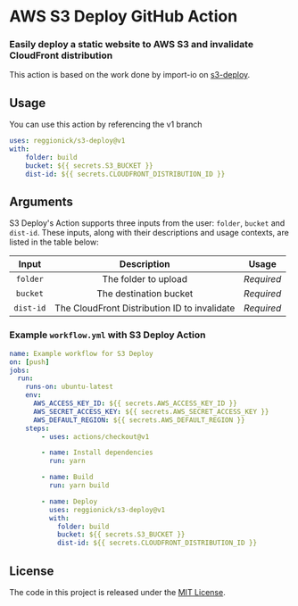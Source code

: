 # AWS S3 Deploy GitHub Action

### Easily deploy a static website to AWS S3 and invalidate CloudFront distribution

This action is based on the work done by import-io on [s3-deploy](https://github.com/import-io/s3-deploy#readme).

## Usage

You can use this action by referencing the v1 branch

```yaml
uses: reggionick/s3-deploy@v1
with:
    folder: build
    bucket: ${{ secrets.S3_BUCKET }}
    dist-id: ${{ secrets.CLOUDFRONT_DISTRIBUTION_ID }}
```

## Arguments

S3 Deploy's Action supports three inputs from the user: `folder`, `bucket` and `dist-id`. These inputs, along with their descriptions and usage contexts, are listed in the table below:

| Input  | Description | Usage |
| :---:     |     :---:   |    :---:   |
| `folder`  | The folder to upload  | *Required* |
| `bucket`  | The destination bucket | *Required*
| `dist-id`  | The CloudFront Distribution ID to invalidate | *Required*

### Example `workflow.yml` with S3 Deploy Action

```yaml
name: Example workflow for S3 Deploy
on: [push]
jobs:
  run:
    runs-on: ubuntu-latest
    env:
      AWS_ACCESS_KEY_ID: ${{ secrets.AWS_ACCESS_KEY_ID }}
      AWS_SECRET_ACCESS_KEY: ${{ secrets.AWS_SECRET_ACCESS_KEY }}
      AWS_DEFAULT_REGION: ${{ secrets.AWS_DEFAULT_REGION }}
    steps:
        - uses: actions/checkout@v1

        - name: Install dependencies
          run: yarn

        - name: Build
          run: yarn build

        - name: Deploy
          uses: reggionick/s3-deploy@v1
          with:
            folder: build
            bucket: ${{ secrets.S3_BUCKET }}
            dist-id: ${{ secrets.CLOUDFRONT_DISTRIBUTION_ID }}
```

## License

The code in this project is released under the [MIT License](LICENSE).
